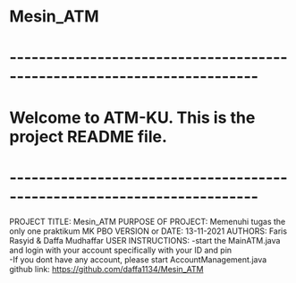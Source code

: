 # Mesin_ATM
# ------------------------------------------------------------------------
# Welcome to ATM-KU. This is the project README file. 
# ------------------------------------------------------------------------

 PROJECT TITLE: Mesin_ATM
 PURPOSE OF PROJECT: Memenuhi tugas the only one praktikum MK PBO
 VERSION or DATE: 13-11-2021
 AUTHORS: Faris Rasyid & Daffa Mudhaffar
 USER INSTRUCTIONS: 
   -start the MainATM.java and login with your account specifically with your ID and pin  
   -If you dont have any account, please start AccountManagement.java
 github link: https://github.com/daffa1134/Mesin_ATM
